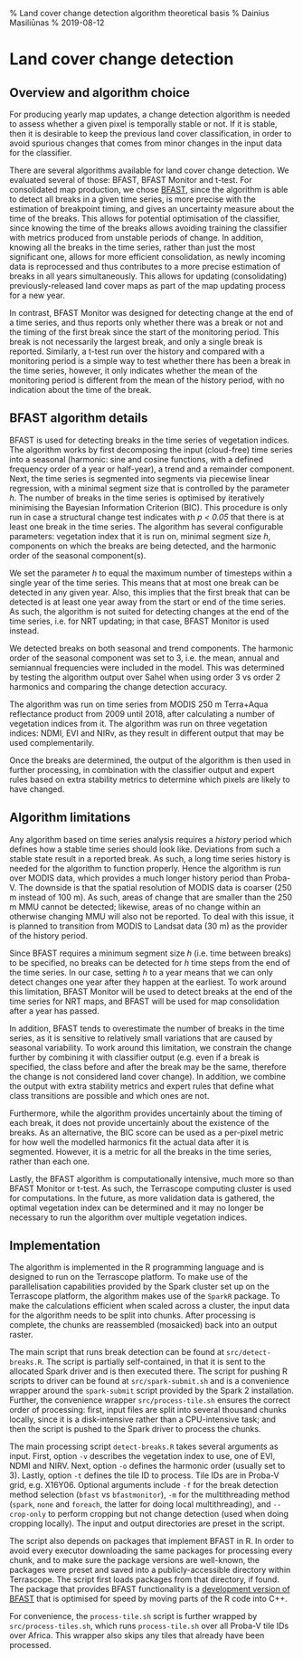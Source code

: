 % Land cover change detection algorithm theoretical basis
% Dainius Masiliūnas
% 2019-08-12

# Land cover change detection

## Overview and algorithm choice

For producing yearly map updates, a change detection algorithm is needed to assess whether a given pixel is temporally stable or not.
If it is stable, then it is desirable to keep the previous land cover classification, in order to avoid spurious changes that comes from minor changes in the input data for the classifier.

There are several algorithms available for land cover change detection.
We evaluated several of those: BFAST, BFAST Monitor and t-test.
For consolidated map production, we chose [BFAST](http://dx.doi.org/10.1016/j.rse.2009.08.014), since the algorithm is able to detect all breaks in a given time series, is more precise with the estimation of breakpoint timing, and gives an uncertainty measure about the time of the breaks.
This allows for potential optimisation of the classifier, since knowing the time of the breaks allows avoiding training the classifier with metrics produced from unstable periods of change.
In addition, knowing all the breaks in the time series, rather than just the most significant one, allows for more efficient consolidation, as newly incoming data is reprocessed and thus contributes to a more precise estimation of breaks in all years simultaneously.
This allows for updating (consolidating) previously-released land cover maps as part of the map updating process for a new year.

In contrast, BFAST Monitor was designed for detecting change at the end of a time series, and thus reports only whether there was a break or not and the timing of the first break since the start of the monitoring period.
This break is not necessarily the largest break, and only a single break is reported.
Similarly, a t-test run over the history and compared with a monitoring period is a simple way to test whether there has been a break in the time series, however, it only indicates whether the mean of the monitoring period is different from the mean of the history period, with no indication about the time of the break.

## BFAST algorithm details

BFAST is used for detecting breaks in the time series of vegetation indices.
The algorithm works by first decomposing the input (cloud-free) time series into a seasonal (harmonic: sine and cosine functions, with a defined frequency order of a year or half-year), a trend and a remainder component.
Next, the time series is segmented into segments via piecewise linear regression, with a minimal segment size that is controlled by the parameter *h*.
The number of breaks in the time series is optimised by iteratively minimising the Bayesian Information Criterion (BIC).
This procedure is only run in case a structural change test indicates with *p < 0.05* that there is at least one break in the time series.
The algorithm has several configurable parameters: vegetation index that it is run on, minimal segment size *h*, components on which the breaks are being detected, and the harmonic order of the seasonal component(s).

We set the parameter *h* to equal the maximum number of timesteps within a single year of the time series.
This means that at most one break can be detected in any given year.
Also, this implies that the first break that can be detected is at least one year away from the start or end of the time series.
As such, the algorithm is not suited for detecting changes at the end of the time series, i.e. for NRT updating; in that case, BFAST Monitor is used instead.

We detected breaks on both seasonal and trend components.
The harmonic order of the seasonal component was set to 3, i.e. the mean, annual and semiannual frequencies were included in the model.
This was determined by testing the algorithm output over Sahel when using order 3 vs order 2 harmonics and comparing the change detection accuracy.

The algorithm was run on time series from MODIS 250 m Terra+Aqua reflectance product from 2009 until 2018, after calculating a number of vegetation indices from it.
The algorithm was run on three vegetation indices: NDMI, EVI and NIRv, as they result in different output that may be used complementarily.

Once the breaks are determined, the output of the algorithm is then used in further processing, in combination with the classifier output and expert rules based on extra stability metrics to determine which pixels are likely to have changed.

## Algorithm limitations

Any algorithm based on time series analysis requires a *history* period which defines how a stable time series should look like.
Deviations from such a stable state result in a reported break.
As such, a long time series history is needed for the algorithm to function properly.
Hence the algorithm is run over MODIS data, which provides a much longer history period than Proba-V.
The downside is that the spatial resolution of MODIS data is coarser (250 m instead of 100 m).
As such, areas of change that are smaller than the 250 m MMU cannot be detected; likewise, areas of no change within an otherwise changing MMU will also not be reported.
To deal with this issue, it is planned to transition from MODIS to Landsat data (30 m) as the provider of the history period.

Since BFAST requires a minimum segment size *h* (i.e. time between breaks) to be specified, no breaks can be detected for *h* time steps from the end of the time series.
In our case, setting *h* to a year means that we can only detect changes one year after they happen at the earliest.
To work around this limitation, BFAST Monitor will be used to detect breaks at the end of the time series for NRT maps, and BFAST will be used for map consolidation after a year has passed.

In addition, BFAST tends to overestimate the number of breaks in the time series, as it is sensitive to relatively small variations that are caused by seasonal variability.
To work around this limitation, we constrain the change further by combining it with classifier output (e.g. even if a break is specified, the class before and after the break may be the same, therefore the change is not considered land cover change). In addition, we combine the output with extra stability metrics and expert rules that define what class transitions are possible and which ones are not.

Furthermore, while the algorithm provides uncertainly about the timing of each break, it does not provide uncertainly about the existence of the breaks.
As an alternative, the BIC score can be used as a per-pixel metric for how well the modelled harmonics fit the actual data after it is segmented.
However, it is a metric for all the breaks in the time series, rather than each one.
<!--It is possible to further extract goodness-of-fit statistics for each segment, however, the breaks are defined as the transition points between the segments.-->

Lastly, the BFAST algorithm is computationally intensive, much more so than BFAST Monitor or t-test.
As such, the Terrascope computing cluster is used for computations.
In the future, as more validation data is gathered, the optimal vegetation index can be determined and it may no longer be necessary to run the algorithm over multiple vegetation indices.

## Implementation

The algorithm is implemented in the R programming language and is designed to run on the Terrascope platform.
To make use of the parallelisation capabilities provided by the Spark cluster set up on the Terrascope platform, the algorithm makes use of the `SparkR` package.
To make the calculations efficient when scaled across a cluster, the input data for the algorithm needs to be split into chunks.
After processing is complete, the chunks are reassembled (mosaicked) back into an output raster.

The main script that runs break detection can be found at `src/detect-breaks.R`.
The script is partially self-contained, in that it is sent to the allocated Spark driver and is then executed there.
The script for pushing R scripts to driver can be found at `src/spark-submit.sh` and is a convenience wrapper around the `spark-submit` script provided by the Spark 2 installation.
Further, the convenience wrapper `src/process-tile.sh` ensures the correct order of processing: first, input files are split into several thousand chunks locally, since it is a disk-intensive rather than a CPU-intensive task; and then the script is pushed to the Spark driver to process the chunks.

The main processing script `detect-breaks.R` takes several arguments as input.
First, option `-v` describes the vegetation index to use, one of EVI, NDMI and NIRV.
Next, option `-o` defines the harmonic order (usually set to 3).
Lastly, option `-t` defines the tile ID to process.
Tile IDs are in Proba-V grid, e.g. X16Y06.
Optional arguments include `-f` for the break detection method selection (`bfast` vs `bfastmonitor`), `-m` for the multithreading method (`spark`, `none` and `foreach`, the latter for doing local multithreading), and `--crop-only` to perform cropping but not change detection (used when doing cropping locally).
The input and output directories are preset in the script.

The script also depends on packages that implement BFAST in R.
In order to avoid every executor downloading the same packages for processing every chunk, and to make sure the package versions are well-known, the packages were preset and saved into a publicly-accessible directory within Terrascope.
The script first loads packages from that directory, if found.
The package that provides BFAST functionality is a [development version of BFAST](https://github.com/GreatEmerald/bfast) that is optimised for speed by moving parts of the R code into C++.

For convenience, the `process-tile.sh` script is further wrapped by `src/process-tiles.sh`, which runs `process-tile.sh` over all Proba-V tile IDs over Africa.
This wrapper also skips any tiles that already have been processed.
